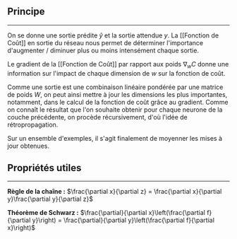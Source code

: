 

## Principe

<hr>

On se donne une sortie prédite $\hat{y}$ et la sortie attendue $y$. La [[Fonction de Coût]] en sortie du réseau nous permet de déterminer l'importance d'augmenter / diminuer plus ou moins intensément chaque sortie.

Le gradient de la [[Fonction de Coût]] par rapport aux poids $\nabla_wC$ donne une information sur l'impact de chaque dimension de $w$ sur la fonction de coût.

Comme une sortie est une combinaison linéaire pondérée par une matrice de poids $W$, on peut ainsi mettre à jour les dimensions les plus importantes, notamment, dans le calcul de la fonction de coût grâce au gradient. Comme on connaît le résultat que l'on souhaite obtenir pour chaque neurone de la couche précédente, on procède récursivement, d'où l'idée de rétropropagation.

Sur un ensemble d'exemples, il s'agit finalement de moyenner les mises à jour obtenues.


## Propriétés utiles

<hr>

**Règle de la chaîne :** $\frac{\partial x}{\partial z} = \frac{\partial x}{\partial y}\frac{\partial y}{\partial z}$

**Théorème de Schwarz :** $\frac{\partial}{\partial x}\left(\frac{\partial f}{\partial y}\right) = \frac{\partial}{\partial y}\left(\frac{\partial f}{\partial x}\right)$